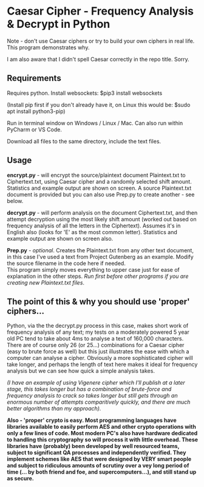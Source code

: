 # Caesar Cipher - Frequency Analysis & Decrypt in Python

Note - don't use Caesar ciphers or try to build  your own ciphers in real life.  This program demonstrates why.

I am also aware that I didn't spell Caesar correctly in the repo title.  Sorry.

## Requirements

Requires python. 
Install websockets: $pip3 install websockets

(Install pip first if you don't already have it, on Linux this would be: $sudo apt install python3-pip)

Run in terminal window on Windows / Linux / Mac.  Can also run within PyCharm or VS Code.

Download all files to the same directory, include the text files.

## Usage

**encrypt.py** - will encrypt the source/plaintext document Plaintext.txt to Ciphertext.txt, using Caesar cipher and
a randomly selected shift amount.  Statistics and example output are shown on screen.  A source Plaintext.txt 
document is provided but you can also use Prep.py to create another - see below.

**decrypt.py** - will perform analysis on the document Ciphertext.txt, and then attempt decryption using the most 
likely shift amount (worked out based on frequency analysis of all the letters in the Ciphertext).  Assumes 
it's in English also (looks for 'E' as the most common letter).  Statistics and example output are 
shown on screen also.

**Prep.py** - *optional*.  Creates the Plaintext.txt from any other text document, in this case I've used a text
from Project Gutenberg as an example.  Modify the source filename in the code here if needed.  
This program simply moves everything to upper case just for ease of explanation
in the other steps.  *Run first before other programs if you are creating new Plaintext.txt files*.


## The point of this & why you should use 'proper' ciphers...

Python, via the the decrypt.py process in this case, makes short work of frequency analysis of any text; my tests on a 
moderately powered 5 year old PC tend to take about 4ms to analyse a text of 160,000 characters. 
There are of course only 26 (or 25...) combinations for a Caesar cipher (easy to brute force as well) 
but this just illustrates the ease with which a computer can analyse a cipher.  Obviously a more 
sophisticated cipher will take longer, and perhaps the length of text here makes it ideal for frequency
analysis but we can see how quick a simple analysis takes.  

*(I have an example of using Vigenere cipher which I'll publish at a later stage, this takes longer but 
has a combination of brute-force and frequency analysis to crack so takes longer but still gets through 
an enormous number of attempts comparitively quickly, and there are much better algorithms than my 
approach).*

**Also - 'proper' crypto is easy.  Most programming languages have libraries available to easily perform
AES and other crypto operations with only a few lines of code.  Most modern PC's also have hardware 
dedicated to handling this cryptography so will process it with little overhead.  These libraries have (probably) 
been developed by well resourced teams, subject to significant QA processes and independently verified. 
They implement schemes like AES that were designed by VERY smart people and subject to ridiculous 
amounts of scrutiny over a vey long period of time (... by both friend and foe, and supercomputers...), and
still stand up as secure.**  
